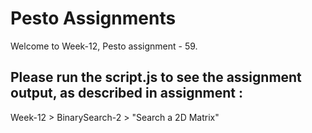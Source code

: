 # Pesto Assignments  

Welcome to Week-12, Pesto assignment - 59.

## Please run the script.js to see the assignment output, as described in assignment :
Week-12 > BinarySearch-2 > "Search a 2D Matrix"
